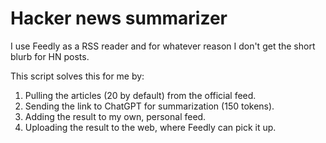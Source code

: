 # Hacker news summarizer

I use Feedly as a RSS reader and for whatever reason I don't get the short blurb for HN posts. 

This script solves this for me by:

1) Pulling the articles (20 by default) from the official feed.
2) Sending the link to ChatGPT for summarization (150 tokens).
3) Adding the result to my own, personal feed.
4) Uploading the result to the web, where Feedly can pick it up.
